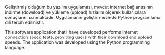 Geliştirmiş olduğum bu yazılım uygulaması, mevcut internet bağlantısının indirme (download) ve yükleme (upload) hızlarını ölçerek kullanıcılara sonuçlarını sunmaktadır. 
Uygulamanın geliştirilmesinde Python programlama dili tercih edilmiştir.


This software application that I have developed performs internet connection speed tests, providing users with their download and upload speeds. The application was developed using the Python programming language.

